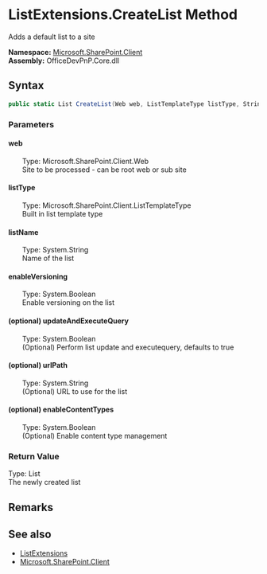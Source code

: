 # ListExtensions.CreateList Method  
 Adds a default list to a site   

**Namespace:** [Microsoft.SharePoint.Client](Microsoft.SharePoint.Client.md)  
**Assembly:** OfficeDevPnP.Core.dll  
## Syntax
```C#
public static List CreateList(Web web, ListTemplateType listType, String listName, Boolean enableVersioning, Boolean updateAndExecuteQuery, String urlPath, Boolean enableContentTypes)
```
### Parameters
#### web  
&emsp;&emsp;Type: Microsoft.SharePoint.Client.Web  
&emsp;&emsp;Site to be processed - can be root web or sub site  

  

#### listType  
&emsp;&emsp;Type: Microsoft.SharePoint.Client.ListTemplateType  
&emsp;&emsp;Built in list template type  

  

#### listName  
&emsp;&emsp;Type: System.String  
&emsp;&emsp;Name of the list  

  

#### enableVersioning  
&emsp;&emsp;Type: System.Boolean  
&emsp;&emsp;Enable versioning on the list  

  

#### (optional) updateAndExecuteQuery  
&emsp;&emsp;Type: System.Boolean  
&emsp;&emsp;(Optional) Perform list update and executequery, defaults to true  

  

#### (optional) urlPath  
&emsp;&emsp;Type: System.String  
&emsp;&emsp;(Optional) URL to use for the list  

  

#### (optional) enableContentTypes  
&emsp;&emsp;Type: System.Boolean  
&emsp;&emsp;(Optional) Enable content type management  

  

### Return Value
Type: List  
The newly created list  


## Remarks
  
## See also
- [ListExtensions](Microsoft.SharePoint.Client.ListExtensions.md) 
- [Microsoft.SharePoint.Client](Microsoft.SharePoint.Client.md) 
